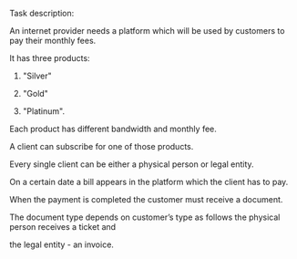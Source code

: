 Task description:

An internet provider needs a platform which will be used by customers to pay their monthly fees.

It has three products: 

1. "Silver"

2. "Gold" 

3. "Platinum".

Each product has different bandwidth and monthly fee.

A client can subscribe for one of those products.

Every single client can be either a physical person or legal entity.

On a certain date a bill appears in the platform which the client has to pay.

When the payment is completed the customer must receive a document.

The document type depends on customer’s type as follows the physical person receives a ticket and

the legal entity - an invoice.
